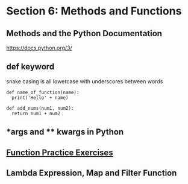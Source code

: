 # Section 6: Methods and Functions

## Methods and the Python Documentation
https://docs.python.org/3/

## def keyword
snake casing is all lowercase with underscores between words
```
def name_of_function(name):
  print('Hello' + name)
```
```
def add_nums(num1, num2):
  return num1 + num2
```
## *args and ** kwargs in Python


## [Function Practice Exercises](./functionExercises.md)

## Lambda Expression, Map and Filter Function

